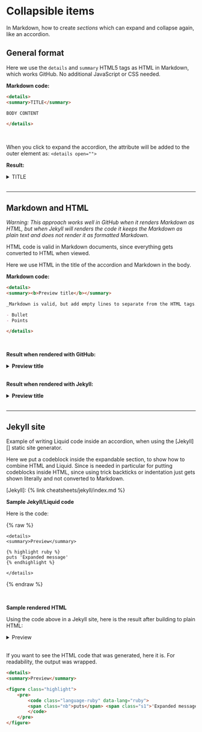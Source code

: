 # Collapsible items

In Markdown, how to create _sections_ which can expand and collapse again, like an accordion.


## General format

Here we use the `details` and `summary` HTML5 tags as HTML in Markdown, which works GitHub. No additional JavaScript or CSS needed.

**Markdown code:**

```html
<details>
<summary>TITLE</summary>

BODY CONTENT

</details>
```

<br>

When you click to expand the accordion, the attribute will be added to the outer element as: `<details open="">`

**Result:**

<details>
<summary>TITLE</summary>

BODY CONTENT

</details>

<br>

---

## Markdown and HTML

_Warning: This approach works well in GitHub when it renders Markdown as HTML, but when Jekyll will renders the code it keeps the Markdown as plain text and does not render it as formatted Markdown._

HTML code is  valid in Markdown documents, since everything gets converted to HTML when viewed.

Here we use HTML in the title of the accordion and Markdown in the body.

**Markdown code:**

```markdown
<details>
<summary><b>Preview title</b></summary>

_Markdown is valid, but add empty lines to separate from the HTML tags._

- Bullet
- Points

</details>
```

<br>

**Result when rendered with GitHub:**

<details>
<summary><b>Preview title</b></summary>
<p data-sourcepos="57:1-57:72" dir="auto"><em>Markdown is valid, but add empty lines to separate from the HTML tags.</em></p>
<ul data-sourcepos="59:1-61:0" dir="auto">
<li data-sourcepos="59:1-59:8">Bullet</li>
<li data-sourcepos="60:1-61:0">Points</li>
</ul>
</details>

<br>

**Result when rendered with Jekyll:**

<details>
<summary><b>Preview title</b></summary>

_Markdown is valid, but add empty lines to separate from the HTML tags._

- Bullet
- Points

</details>

<br>

---

## Jekyll site

Example of writing Liquid code inside an accordion, when using the [Jekyll][] static site generator.

Here we put a codeblock inside the expandable section, to show how to combine HTML and Liquid. Since is needed in particular for putting codeblocks inside HTML, since using trick backticks or indentation just gets shown literally and not converted to Markdown.

[Jekyll]: {% link cheatsheets/jekyll/index.md %}

**Sample Jekyll/Liquid code**

Here is the code:

{% raw %}

```liquid
<details>
<summary>Preview</summary>

{% highlight ruby %}
puts 'Expanded message'
{% endhighlight %}

</details>
```

{% endraw %}

<br>

**Sample rendered HTML**

Using the code above in a Jekyll site, here is the result after building to plain HTML:

<details>
<summary>Preview</summary>
<figure class="highlight">
<pre><code class="language-ruby" data-lang="ruby">
<span class="nb">puts</span> <span class="s1">'Expanded message'</span>
</code></pre>
</figure>
</details>

<br>

If you want to see the HTML code that was generated, here it is. For readability, the output was wrapped.

```html
<details>
<summary>Preview</summary>

<figure class="highlight">
    <pre>
        <code class="language-ruby" data-lang="ruby">
        <span class="nb">puts</span> <span class="s1">'Expanded message'</span>
        </code>
    </pre>
</figure>
```
